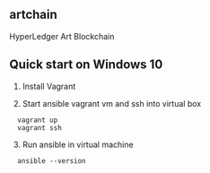 artchain
--------
HyperLedger Art Blockchain

## Quick start on Windows 10

1. Install Vagrant

2. Start ansible vagrant vm and ssh into virtual box

```
  vagrant up
  vagrant ssh
```
3. Run ansible in virtual machine
```
  ansible --version
```

